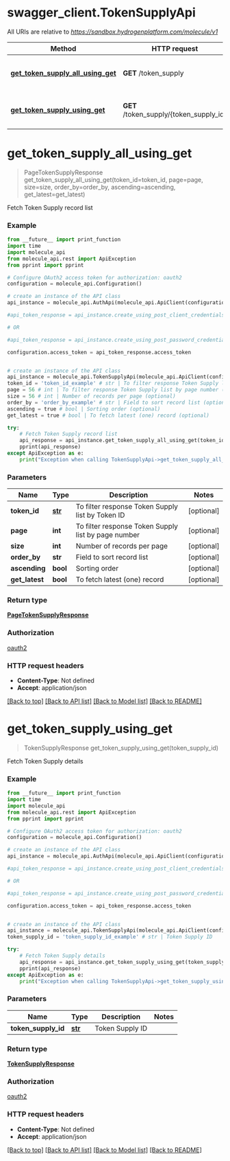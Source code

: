 # swagger_client.TokenSupplyApi

All URIs are relative to *https://sandbox.hydrogenplatform.com/molecule/v1*

Method | HTTP request | Description
------------- | ------------- | -------------
[**get_token_supply_all_using_get**](TokenSupplyApi.md#get_token_supply_all_using_get) | **GET** /token_supply | Fetch Token Supply record list
[**get_token_supply_using_get**](TokenSupplyApi.md#get_token_supply_using_get) | **GET** /token_supply/{token_supply_id} | Fetch Token Supply details


# **get_token_supply_all_using_get**
> PageTokenSupplyResponse get_token_supply_all_using_get(token_id=token_id, page=page, size=size, order_by=order_by, ascending=ascending, get_latest=get_latest)

Fetch Token Supply record list

### Example
```python
from __future__ import print_function
import time
import molecule_api
from molecule_api.rest import ApiException
from pprint import pprint

# Configure OAuth2 access token for authorization: oauth2
configuration = molecule_api.Configuration()

# create an instance of the API class
api_instance = molecule_api.AuthApi(molecule_api.ApiClient(configuration))

#api_token_response = api_instance.create_using_post_client_credentials("client_id", "password")

# OR

#api_token_response = api_instance.create_using_post_password_credentials("client_id","password", "username", "secret" )

configuration.access_token = api_token_response.access_token


# create an instance of the API class
api_instance = molecule_api.TokenSupplyApi(molecule_api.ApiClient(configuration))
token_id = 'token_id_example' # str | To filter response Token Supply list by Token ID (optional)
page = 56 # int | To filter response Token Supply list by page number (optional)
size = 56 # int | Number of records per page (optional)
order_by = 'order_by_example' # str | Field to sort record list (optional)
ascending = true # bool | Sorting order (optional)
get_latest = true # bool | To fetch latest (one) record (optional)

try:
    # Fetch Token Supply record list
    api_response = api_instance.get_token_supply_all_using_get(token_id=token_id, page=page, size=size, order_by=order_by, ascending=ascending, get_latest=get_latest)
    pprint(api_response)
except ApiException as e:
    print("Exception when calling TokenSupplyApi->get_token_supply_all_using_get: %s\n" % e)
```

### Parameters

Name | Type | Description  | Notes
------------- | ------------- | ------------- | -------------
 **token_id** | [**str**](.md)| To filter response Token Supply list by Token ID | [optional] 
 **page** | **int**| To filter response Token Supply list by page number | [optional] 
 **size** | **int**| Number of records per page | [optional] 
 **order_by** | **str**| Field to sort record list | [optional] 
 **ascending** | **bool**| Sorting order | [optional] 
 **get_latest** | **bool**| To fetch latest (one) record | [optional] 

### Return type

[**PageTokenSupplyResponse**](PageTokenSupplyResponse.md)

### Authorization

[oauth2](../README.md#oauth2)

### HTTP request headers

 - **Content-Type**: Not defined
 - **Accept**: application/json

[[Back to top]](#) [[Back to API list]](../README.md#documentation-for-api-endpoints) [[Back to Model list]](../README.md#documentation-for-models) [[Back to README]](../README.md)

# **get_token_supply_using_get**
> TokenSupplyResponse get_token_supply_using_get(token_supply_id)

Fetch Token Supply details

### Example
```python
from __future__ import print_function
import time
import molecule_api
from molecule_api.rest import ApiException
from pprint import pprint

# Configure OAuth2 access token for authorization: oauth2
configuration = molecule_api.Configuration()

# create an instance of the API class
api_instance = molecule_api.AuthApi(molecule_api.ApiClient(configuration))

#api_token_response = api_instance.create_using_post_client_credentials("client_id", "password")

# OR

#api_token_response = api_instance.create_using_post_password_credentials("client_id","password", "username", "secret" )

configuration.access_token = api_token_response.access_token


# create an instance of the API class
api_instance = molecule_api.TokenSupplyApi(molecule_api.ApiClient(configuration))
token_supply_id = 'token_supply_id_example' # str | Token Supply ID

try:
    # Fetch Token Supply details
    api_response = api_instance.get_token_supply_using_get(token_supply_id)
    pprint(api_response)
except ApiException as e:
    print("Exception when calling TokenSupplyApi->get_token_supply_using_get: %s\n" % e)
```

### Parameters

Name | Type | Description  | Notes
------------- | ------------- | ------------- | -------------
 **token_supply_id** | [**str**](.md)| Token Supply ID | 

### Return type

[**TokenSupplyResponse**](TokenSupplyResponse.md)

### Authorization

[oauth2](../README.md#oauth2)

### HTTP request headers

 - **Content-Type**: Not defined
 - **Accept**: application/json

[[Back to top]](#) [[Back to API list]](../README.md#documentation-for-api-endpoints) [[Back to Model list]](../README.md#documentation-for-models) [[Back to README]](../README.md)

